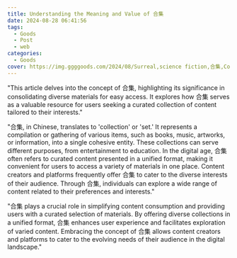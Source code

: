 ```yaml
---
title: Understanding the Meaning and Value of 合集
date: 2024-08-28 06:41:56
tags:
  - Goods
  - Post
  - web
categories:
  - Goods
cover: https://img.ggggoods.com/2024/08/Surreal,science fiction,合集,Collection,technology,tech,diagrams,renderings,colors_20240830_00001_.png
---
```


"This article delves into the concept of 合集, highlighting its significance in consolidating diverse materials for easy access. It explores how 合集 serves as a valuable resource for users seeking a curated collection of content tailored to their interests."

"合集, in Chinese, translates to 'collection' or 'set.' It represents a compilation or gathering of various items, such as books, music, artworks, or information, into a single cohesive entity. These collections can serve different purposes, from entertainment to education. In the digital age, 合集 often refers to curated content presented in a unified format, making it convenient for users to access a variety of materials in one place. Content creators and platforms frequently offer 合集 to cater to the diverse interests of their audience. Through 合集, individuals can explore a wide range of content related to their preferences and interests."

"合集 plays a crucial role in simplifying content consumption and providing users with a curated selection of materials. By offering diverse collections in a unified format, 合集 enhances user experience and facilitates exploration of varied content. Embracing the concept of 合集 allows content creators and platforms to cater to the evolving needs of their audience in the digital landscape."
